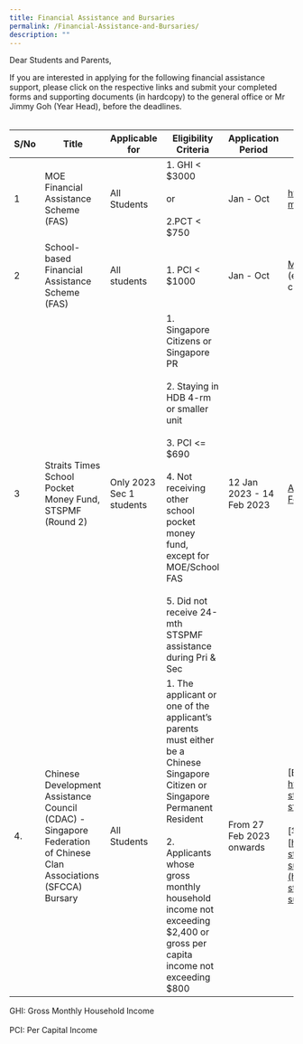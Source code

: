 ```yaml
---
title: Financial Assistance and Bursaries
permalink: /Financial-Assistance-and-Bursaries/
description: ""
---
```

Dear Students and Parents,

If you are interested in applying for the following financial assistance support, please click on the respective links and submit your completed forms and supporting documents (in hardcopy) to the general office or Mr Jimmy Goh (Year Head), before the deadlines.
<br>
<br>


| S/No | Title | Applicable for | Eligibility Criteria | Application Period | Links for more details |
| ---- | ----- | ------ | -------------------- | ------------------ | --------------------- |
| 1 | MOE Financial Assistance Scheme (FAS) | All Students | 1. GHI < $3000<br><br>or<br><br>2.PCT < $750 | Jan - Oct | https://www.moe.gov.sg/financial-matters/financial-assistance |
| 2 | School-based Financial Assistance Scheme (FAS) | All students | 1. PCI < $1000 | Jan - Oct | [MOE FAS Application form](https://drive.google.com/file/d/1juWxDQ1t1uYUvGEPBnmPvy3ZtB-JQafS/view?usp=share_link)<br>(evaluation will be based on school criteria) |
| 3 | Straits Times School Pocket Money Fund, STSPMF (Round 2) | Only 2023 Sec 1 students | 1.	Singapore Citizens  or Singapore PR <br><br>2.	Staying in HDB 4-rm or smaller unit <br><br>3.	PCI <= $690 <br><br>4.	Not receiving other school pocket money fund, except for MOE/School FAS <br><br>5.	Did not receive 24-mth STSPMF assistance during Pri & Sec | 12 Jan 2023 - 14 Feb 2023 | [Annex A - 2023 STSPMF Application Form for schools](https://drive.google.com/file/d/12-ZETf5GFjmJhJ1V32YXWgPuNR2RmSJG/view?usp=share_link)|
4. | Chinese Development Assistance Council (CDAC) - Singapore Federation of Chinese Clan Associations (SFCCA) Bursary | All Students | 1.	The applicant or one of the applicant’s parents must either be a Chinese Singapore Citizen or Singapore Permanent Resident <br><br>2.	Applicants whose gross monthly household income not exceeding $2,400 or gross per capita income not exceeding $800 | From 27 Feb 2023 onwards | [English version] <br>[https://www.cdac.org.sg/developing-students/assistance-support/cdac-sfcca-bursary/ ](https://www.cdac.org.sg/developing-students/assistance-support/cdac-sfcca-bursary/ )<br><br>[华文Chinese version]<br>[https://www.cdac.org.sg/developing-students-zh/assistance-support/cdac-](https://www.cdac.org.sg/developing-students-zh/assistance-support/cdac-sfcca-bursary/)| 
GHI: Gross Monthly Household Income <br><br>PCI: Per Capital Income